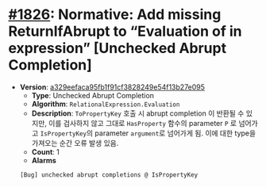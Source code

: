 # [#1826](https://github.com/tc39/ecma262/pull/1826/files): Normative: Add missing ReturnIfAbrupt to “Evaluation of in expression” [Unchecked Abrupt Completion]

- **Version**: [a329eefaca95fb1f91cf3828249e54f13b27e095](https://github.com/tc39/ecma262/commits/a329eefaca95fb1f91cf3828249e54f13b27e095)
  - **Type**: Unchecked Abrupt Completion
  - **Algorithm**: `RelationalExpression.Evaluation`
  - **Description**: `ToPropertyKey` 호출 시 abrupt completion 이 반환될 수
    있지만, 이를 검사하지 않고 그대로 `HasProperty` 함수의 parameter `P` 로
    넘어가고 `IsPropertyKey`의 parameter `argument`로 넘어가게 됨.  이에 대한
    type을 가져오는 순간 오류 발생 있음.
  - **Count**: 1
  - **Alarms**
  ```
  [Bug] unchecked abrupt completions @ IsPropertyKey
  ```
